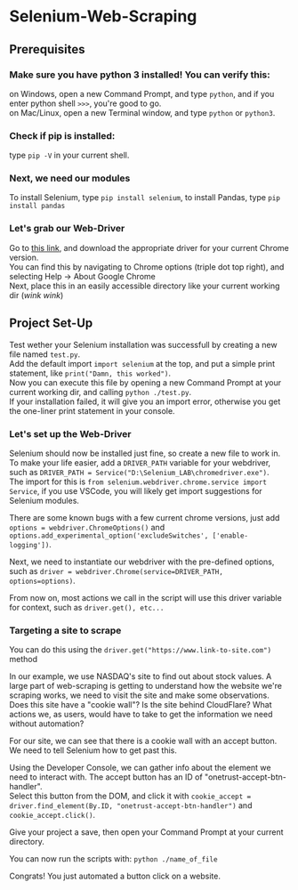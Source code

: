 # Selenium-Web-Scraping

## Prerequisites

### Make sure you have python 3 installed! You can verify this:

on Windows, open a new Command Prompt, and type `python`, and if you enter python shell `>>>`, you're good to go.  
on Mac/Linux, open a new Terminal window, and type `python` or `python3`.

### Check if pip is installed:

type `pip -V` in your current shell.

### Next, we need our modules

To install Selenium, type `pip install selenium`, to install Pandas, type `pip install pandas`

### Let's grab our Web-Driver

Go to [this link](https://chromedriver.chromium.org/downloads), and download the appropriate driver for your current Chrome version.  
You can find this by navigating to Chrome options (triple dot top right), and selecting Help -> About Google Chrome  
Next, place this in an easily accessible directory like your current working dir (*wink wink*)


## Project Set-Up

Test wether your Selenium installation was successfull by creating a new file named `test.py`.  
Add the default import `import selenium` at the top, and put a simple print statement, like `print("Damn, this worked")`.  
Now you can execute this file by opening a new Command Prompt at your current working dir, and calling `python ./test.py`.  
If your installation failed, it will give you an import error, otherwise you get the one-liner print statement in your console.

### Let's set up the Web-Driver

Selenium should now be installed just fine, so create a new file to work in.  
To make your life easier, add a `DRIVER_PATH` variable for your webdriver, such as `DRIVER_PATH = Service("D:\Selenium_LAB\chromedriver.exe")`.  
The import for this is `from selenium.webdriver.chrome.service import Service`, if you use VSCode, you will likely get import suggestions for Selenium modules.

There are some known bugs with a few current chrome versions, just add `options = webdriver.ChromeOptions()` and `options.add_experimental_option('excludeSwitches', ['enable-logging'])`.  

Next, we need to instantiate our webdriver with the pre-defined options, such as `driver = webdriver.Chrome(service=DRIVER_PATH, options=options)`.  
  
From now on, most actions we call in the script will use this driver variable for context, such as `driver.get(), etc...`


### Targeting a site to scrape

You can do this using the `driver.get("https://www.link-to-site.com")` method  

In our example, we use NASDAQ's site to find out about stock values. A large part of web-scraping is getting to understand how the website we're scraping works, we need to visit the site and make some observations. Does this site have a "cookie wall"? Is the site behind CloudFlare? What actions we, as users, would have to take to get the information we need without automation?  

For our site, we can see that there is a cookie wall with an accept button. We need to tell Selenium how to get past this.

Using the Developer Console, we can gather info about the element we need to interact with. The accept button has an ID of "onetrust-accept-btn-handler".  
Select this button from the DOM, and click it with `cookie_accept = driver.find_element(By.ID, "onetrust-accept-btn-handler")` and `cookie_accept.click()`.  
  
Give your project a save, then open your Command Prompt at your current directory.
    
You can now run the scripts with: `python ./name_of_file`

Congrats! You just automated a button click on a website.
    
    
